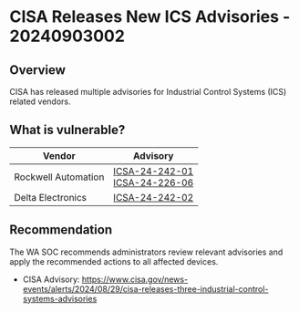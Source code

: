 # CISA Releases New ICS Advisories - 20240903002

## Overview

CISA has released multiple advisories for Industrial Control Systems (ICS) related vendors.

## What is vulnerable?

| Vendor              | Advisory                                                                                                                                                               |
| ------------------- | ---------------------------------------------------------------------------------------------------------------------------------------------------------------------- |
| Rockwell Automation | [ICSA-24-242-01](https://www.cisa.gov/news-events/ics-advisories/icsa-24-242-01) <br> [ICSA-24-226-06](https://www.cisa.gov/news-events/ics-advisories/icsa-24-226-06) |
| Delta Electronics   | [ICSA-24-242-02](https://www.cisa.gov/news-events/ics-advisories/icsa-24-242-02)                                                                                       |

## Recommendation

The WA SOC recommends administrators review relevant advisories and apply the recommended actions to all affected devices.

- CISA Advisory: <https://www.cisa.gov/news-events/alerts/2024/08/29/cisa-releases-three-industrial-control-systems-advisories>